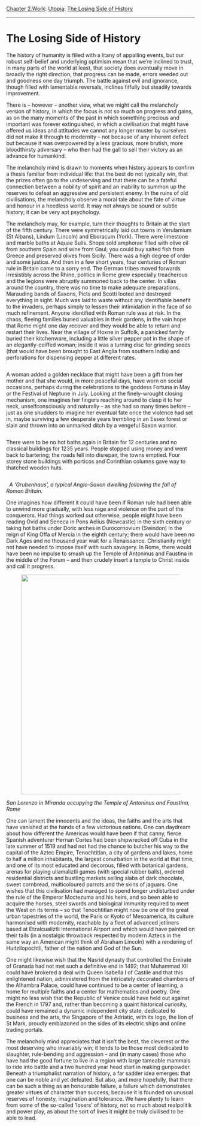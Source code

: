 [Chapter 2.Work](https://www.theschooloflife.com/thebookoflife/category/work/): [Utopia](https://www.theschooloflife.com/thebookoflife/category/work/utopia/): [The Losing Side of History](https://www.theschooloflife.com/thebookoflife/the-wrong-side-of-history/)

* * *

# The Losing Side of History

The history of humanity is filled with a litany of appalling events, but our robust self-belief and underlying optimism mean that we’re inclined to trust, in many parts of the world at least, that society does eventually move in broadly the right direction, that progress can be made, errors weeded out and goodness one day triumph. The battle against evil and ignorance, though filled with lamentable reversals, inclines fitfully but steadily towards improvement.

There is – however – another view, what we might call the melancholy version of history, in which the focus is not so much on progress and gains, as on the many moments of the past in which something precious and important was forever extinguished, in which a civilisation that might have offered us ideas and attitudes we cannot any longer muster by ourselves did not make it through to modernity – not because of any inherent defect but because it was overpowered by a less gracious, more brutish, more bloodthirsty adversary – who then had the gall to sell their victory as an advance for humankind.

The melancholy mind is drawn to moments when history appears to confirm a thesis familiar from individual life: that the best do not typically win, that the prizes often go to the undeserving and that there can be a fateful connection between a nobility of spirit and an inability to summon up the reserves to defeat an aggressive and persistent enemy. In the ruins of old civilisations, the melancholy observe a moral tale about the fate of virtue and honour in a heedless world. It may not always be sound or subtle history; it can be very apt psychology.

The melancholy may, for example, turn their thoughts to Britain at the start of the fifth century. There were symmetrically laid out towns in Verulamium (St Albans), Lindum (Lincoln) and Eboracum (York). There were limestone and marble baths at Aquae Sulis. Shops sold amphorae filled with olive oil from southern Spain and wine from Gaul; you could buy salted fish from Greece and preserved olives from Sicily. There was a high degree of order and some justice. And then in a few short years, four centuries of Roman rule in Britain came to a sorry end. The German tribes moved forwards irresistibly across the Rhine, politics in Rome grew especially treacherous and the legions were abruptly summoned back to the center. In villas around the country, there was no time to make adequate preparations. Marauding bands of Saxons, Picts and Scotti looted and destroyed everything in sight. Much was laid to waste without any identifiable benefit to the invaders, perhaps simply to lessen their intimidation in the face of so much refinement. Anyone identified with Roman rule was at risk. In the chaos, fleeing families buried valuables in their gardens, in the vain hope that Rome might one day recover and they would be able to return and restart their lives. Near the village of Hoxne in Suffolk, a panicked family buried their kitchenware, including a little silver pepper pot in the shape of an elegantly-coiffed woman; inside it was a turning disc for grinding seeds (that would have been brought to East Anglia from southern India) and perforations for dispensing pepper at different rates.

<figure class="aligncenter"><img src="https://lh4.googleusercontent.com/Yad-8_X_B2BaJBP87FhkUN_UTjyzb3TuvgJciutT_NPHooRsmLoRaBJeElh4OwsIJ0wbObk1ZXJ3H1iWWeC0CJhQWUKIdStve-m1wOiUb9nY0ca9YWwfqyH4WqtqGp4mVs_SlZA-" alt=""></figure>

A woman added a golden necklace that might have been a gift from her mother and that she would, in more peaceful days, have worn on social occasions, perhaps during the celebrations to the goddess Fortuna in May or the Festival of Neptune in July. Looking at the finely-wrought closing mechanism, one imagines her fingers reaching around to clasp it to her neck, unselfconsciously and naturally – as she had so many times before – just as one shudders to imagine her eventual fate once the violence had set in, maybe surviving a few desperate years trembling in an Essex forest or slain and thrown into an unmarked ditch by a vengeful Saxon warrior.

<figure class="aligncenter"><img src="https://lh4.googleusercontent.com/DWpr3VEBMK_zMSByFBC84J0ylpx4SackAjSQYllyyshhzjzPh89B_1Kqnd830dIZ33X-R2muZdcT-EWJa420vdKOsQqnXBm2WLC4kIn1SSe8Ledmx_04IFBsyq5ODe5nYdMmOW4C" alt=""></figure>

There were to be no hot baths again in Britain for 12 centuries and no classical buildings for 1235 years. People stopped using money and went back to bartering; the roads fell into disrepair, the towns emptied. Four storey stone buildings with porticos and Corinthian columns gave way to thatched wooden huts.

<figure class="aligncenter"><img src="https://lh4.googleusercontent.com/9ok0pm3VYFjjabbD7XESKmkSlan271ndHjZeQ53j5Re3SJWF7EulfNBk5DrZQyrD1WLC-D7u0m8vZsXzni7q_Rt4gwpc1Naql-0CNwrNa88bQaQtOmA3kh9VQG1fJtDCdkScl3cg" alt=""></figure>

_&nbsp;&nbsp;A ‘Grubenhaus’, a typical Anglo-Saxon dwelling following the fall of Roman Britain.&nbsp;_

One imagines how different it could have been if Roman rule had been able to unwind more gradually, with less rage and violence on the part of the conquerors. Had things worked out otherwise, people might have been reading Ovid and Seneca in Pons Aelius (Newcastle) in the sixth century or taking hot baths under Doric arches in Durocornovium (Swindon) in the reign of King Offa of Mercia in the eighth century; there would have been no Dark Ages and no thousand year wait for a Renaissance. Christianity might not have needed to impose itself with such savagery. In Rome, there would have been no impulse to smash up the Temple of Antoninus and Faustina in the middle of the Forum – and then crudely insert a temple to Christ inside and call it progress.

<figure class="aligncenter is-resized"><img src="https://lh6.googleusercontent.com/WKn4LxssGFRlZOl8W12gtWt42Viby-fqjb0J3twOqnOUlm1nek1dJ8torZaB4JSmneN7M8lm2tpa1pdfmYAEt6eHrqwVzEzr73vmDSV2tFZ8eaKMuf7brgVauVnLIMh4MNeDdR6Y" alt="" width="458" height="586"></figure>

_San Lorenzo in Miranda occupying the Temple of Antoninus and Faustina, Rome_

One can lament the innocents and the ideas, the faiths and the arts that have vanished at the hands of a few victorious nations. One can daydream about how different the Americas would have been if that canny, fierce Spanish adventurer Hernan Cortes had been shipwrecked off Cuba in the late summer of 1519 and had not had the chance to butcher his way to the capital of the Aztec Empire, Tenochtitlan, a city of gardens and lakes, home to half a million inhabitants, the largest conurbation in the world at that time, and one of its most educated and decorous, filled with botanical gardens, arenas for playing ullamaliztli games (with special rubber balls), ordered residential districts and bustling markets selling slabs of dark chocolate, sweet cornbread, multicoloured parrots and the skins of jaguars. One wishes that this civilisation had managed to spend longer undisturbed under the rule of the Emperor Moctezuma and his heirs, and so been able to acquire the horses, steel swords and biological immunity required to meet the West on its terms – so that Tenochtitlan might now be one of the great urban tapestries of the world, the Paris or Kyoto of Mesoamerica, its culture harmonised with modernity, reachable by a fleet of advanced jetliners based at Etzalcualiztli International Airport and which would have painted on their tails (in a nostalgic throwback respected by modern Aztecs in the same way an American might think of Abraham Lincoln) with a rendering of Huitzilopochtli, father of the nation and God of the Sun.

One might likewise wish that the Nasrid dynasty that controlled the Emirate of Granada had not met such a definitive end in 1492; that Muhammad XII could have brokered a deal with Queen Isabella I of Castile and that this enlightened nation, administered from the intricately decorated chambers of the Alhambra Palace, could have continued to be a center of learning, a home for multiple faiths and a center for mathematics and poetry. One might no less wish that the Republic of Venice could have held out against the French in 1797 and, rather than becoming a quaint historical curiosity, could have remained a dynamic independent city state, dedicated to business and the arts, the Singapore of the Adriatic, with its logo, the lion of St Mark, proudly emblazoned on the sides of its electric ships and online trading portals.

The melancholy mind appreciates that it isn’t the best, the cleverest or the most deserving who invariably win; it tends to be those most dedicated to slaughter, rule-bending and aggression – and (in many cases) those who have had the good fortune to live in a region with large tameable mammals to ride into battle and a two hundred year head start in making gunpowder. Beneath a triumphalist narration of history, a far sadder idea emerges: that one can be noble and yet defeated. But also, and more hopefully, that there can be such a thing as an honourable failure, a failure which demonstrates greater virtues of character than success, because it is founded on unusual reserves of honesty, imagination and tolerance. We have plenty to learn from some of the so-called ‘losers’ of history, not so much about realpolitik and power play, as about the sort of lives it might be truly civilised to be able to lead.
